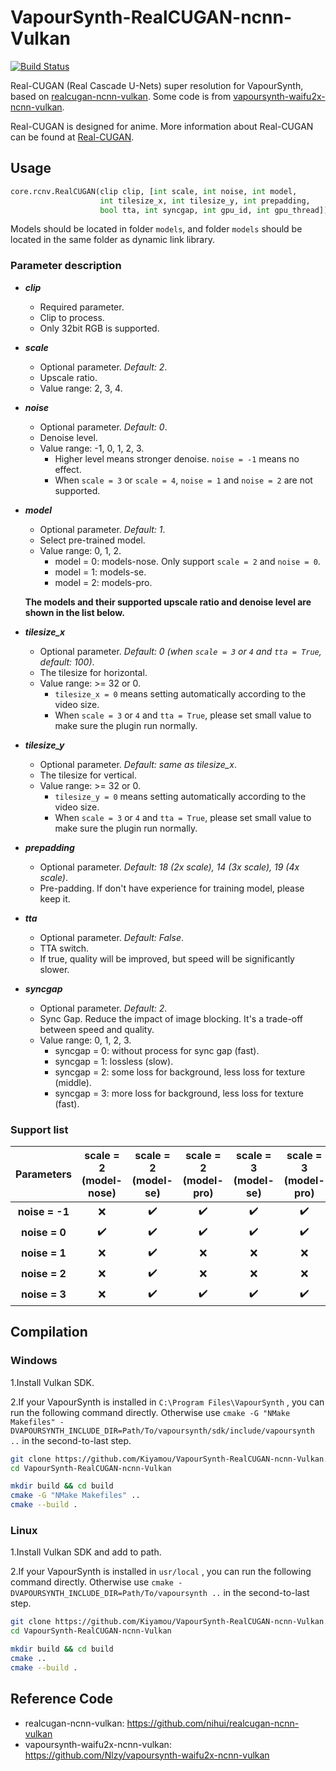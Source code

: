 # VapourSynth-RealCUGAN-ncnn-Vulkan

[![Build Status](https://github.com/Kiyamou/VapourSynth-RealCUGAN-ncnn-Vulkan/workflows/CI/badge.svg)](https://github.com/Kiyamou/VapourSynth-RealCUGAN-ncnn-Vulkan/actions)

Real-CUGAN (Real Cascade U-Nets) super resolution for VapourSynth, based on [realcugan-ncnn-vulkan](https://github.com/nihui/realcugan-ncnn-vulkan). Some code is from [vapoursynth-waifu2x-ncnn-vulkan](https://github.com/Nlzy/vapoursynth-waifu2x-ncnn-vulkan).

Real-CUGAN is designed for anime. More information about Real-CUGAN can be found at [Real-CUGAN](https://github.com/bilibili/ailab/tree/main/Real-CUGAN).

## Usage

```python
core.rcnv.RealCUGAN(clip clip, [int scale, int noise, int model, 
                    int tilesize_x, int tilesize_y, int prepadding, 
                    bool tta, int syncgap, int gpu_id, int gpu_thread])
```
Models should be located in folder `models`, and folder `models` should be located in the same folder as dynamic link library.

### Parameter description

* ***clip***
  * Required parameter.
  * Clip to process.
  * Only 32bit RGB is supported.
* ***scale***
  * Optional parameter. *Default: 2*.
  * Upscale ratio.
  * Value range: 2, 3, 4.
* ***noise***
  * Optional parameter. *Default: 0*.
  * Denoise level.
  * Value range: -1, 0, 1, 2, 3.
    * Higher level means stronger denoise. `noise = -1` means no effect.
    * When `scale = 3` or `scale = 4`, `noise = 1` and `noise = 2` are not supported.
* ***model***
  * Optional parameter. *Default: 1*.
  * Select pre-trained model.
  * Value range: 0, 1, 2.
    * model = 0: models-nose. Only support `scale = 2` and `noise = 0`.
    * model = 1: models-se.
    * model = 2: models-pro.
  
  **The models and their supported upscale ratio and denoise level are shown in the list below.**

* ***tilesize_x***
  * Optional parameter. *Default: 0 (when `scale = 3` or `4` and `tta = True`, default: 100)*.
  * The tilesize for horizontal.
  * Value range: >= 32 or 0.
    * `tilesize_x = 0` means setting automatically according to the video size.
    * When `scale = 3` or `4` and `tta = True`, please set small value to make sure the plugin run normally.
* ***tilesize_y***
  * Optional parameter. *Default: same as tilesize_x*.
  * The tilesize for vertical.
  * Value range: >= 32 or 0.
    * `tilesize_y = 0` means setting automatically according to the video size.
    * When `scale = 3` or `4` and `tta = True`, please set small value to make sure the plugin run normally.
* ***prepadding***
  * Optional parameter. *Default: 18 (2x scale), 14 (3x scale), 19 (4x scale)*.
  * Pre-padding. If don't have experience for training model, please keep it.
* ***tta***
  * Optional parameter. *Default: False*.
  * TTA switch.
  * If true, quality will be improved, but speed will be significantly slower.
* ***syncgap***
  *  Optional parameter. *Default: 2*.
  *  Sync Gap. Reduce the impact of image blocking. It's a trade-off between speed and quality.
  *  Value range: 0, 1, 2, 3.
     * syncgap = 0: without process for sync gap (fast).
     * syncgap = 1: lossless (slow).
     * syncgap = 2: some loss for background, less loss for texture (middle).
     * syncgap = 3: more loss for background, less loss for texture (fast).

### Support list

|   Parameters   | scale = 2<br/>(model-nose) | scale = 2<br/>(model-se) | scale = 2<br/>(model-pro) | scale = 3<br/>(model-se) | scale = 3<br/>(model-pro) | scale = 4<br/>(model-se) |
| :------------: | :------------------------: | :----------------------: | :-----------------------: | :----------------------: | :-----------------------: | :----------------------: |
| **noise = -1** |            :x:             |    :heavy_check_mark:    |    :heavy_check_mark:     |    :heavy_check_mark:    |    :heavy_check_mark:     |    :heavy_check_mark:    |
| **noise = 0**  |     :heavy_check_mark:     |    :heavy_check_mark:    |    :heavy_check_mark:     |    :heavy_check_mark:    |    :heavy_check_mark:     |    :heavy_check_mark:    |
| **noise = 1**  |            :x:             |    :heavy_check_mark:    |            :x:            |           :x:            |            :x:            |           :x:            |
| **noise = 2**  |            :x:             |    :heavy_check_mark:    |            :x:            |           :x:            |            :x:            |           :x:            |
| **noise = 3**  |            :x:             |    :heavy_check_mark:    |    :heavy_check_mark:     |    :heavy_check_mark:    |    :heavy_check_mark:     |    :heavy_check_mark:    |

## Compilation

### Windows

1.Install Vulkan SDK.

2.If your VapourSynth is installed in `C:\Program Files\VapourSynth` , you can run the following command directly. Otherwise use `cmake -G "NMake Makefiles" -DVAPOURSYNTH_INCLUDE_DIR=Path/To/vapoursynth/sdk/include/vapoursynth ..` in the second-to-last step.

```bash
git clone https://github.com/Kiyamou/VapourSynth-RealCUGAN-ncnn-Vulkan.git
cd VapourSynth-RealCUGAN-ncnn-Vulkan

mkdir build && cd build
cmake -G "NMake Makefiles" ..
cmake --build .
```

### Linux

1.Install Vulkan SDK and add to path.

2.If your VapourSynth is installed in `usr/local` , you can run the following command directly. Otherwise use `cmake -DVAPOURSYNTH_INCLUDE_DIR=Path/To/vapoursynth ..` in the second-to-last step.

```bash
git clone https://github.com/Kiyamou/VapourSynth-RealCUGAN-ncnn-Vulkan.git
cd VapourSynth-RealCUGAN-ncnn-Vulkan

mkdir build && cd build
cmake ..
cmake --build .
```

## Reference Code

* realcugan-ncnn-vulkan: https://github.com/nihui/realcugan-ncnn-vulkan
* vapoursynth-waifu2x-ncnn-vulkan: https://github.com/Nlzy/vapoursynth-waifu2x-ncnn-vulkan
